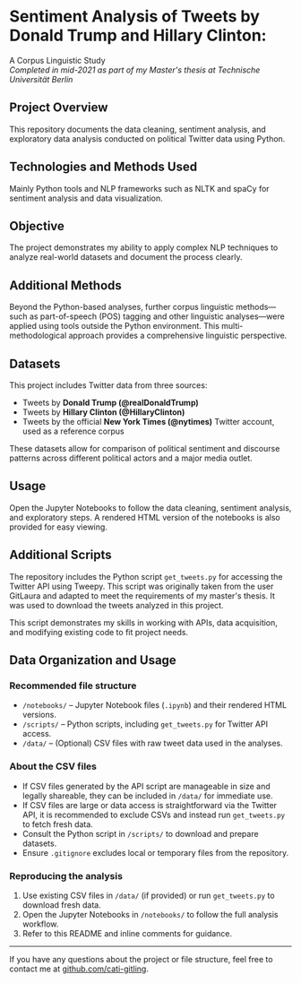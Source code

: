 # Sentiment Analysis of Tweets by Donald Trump and Hillary Clinton:  
A Corpus Linguistic Study  
*Completed in mid-2021 as part of my Master's thesis at Technische Universität Berlin*

## Project Overview  
This repository documents the data cleaning, sentiment analysis, and exploratory data analysis conducted on political Twitter data using Python.

## Technologies and Methods Used  
Mainly Python tools and NLP frameworks such as NLTK and spaCy for sentiment analysis and data visualization.

## Objective  
The project demonstrates my ability to apply complex NLP techniques to analyze real-world datasets and document the process clearly.

## Additional Methods  
Beyond the Python-based analyses, further corpus linguistic methods—such as part-of-speech (POS) tagging and other linguistic analyses—were applied using tools outside the Python environment. This multi-methodological approach provides a comprehensive linguistic perspective.

## Datasets  
This project includes Twitter data from three sources:

- Tweets by **Donald Trump (@realDonaldTrump)**  
- Tweets by **Hillary Clinton (@HillaryClinton)**  
- Tweets by the official **New York Times (@nytimes)** Twitter account, used as a reference corpus

These datasets allow for comparison of political sentiment and discourse patterns across different political actors and a major media outlet.

## Usage  
Open the Jupyter Notebooks to follow the data cleaning, sentiment analysis, and exploratory steps. A rendered HTML version of the notebooks is also provided for easy viewing.

## Additional Scripts  
The repository includes the Python script `get_tweets.py` for accessing the Twitter API using Tweepy. This script was originally taken from the user GitLaura and adapted to meet the requirements of my master's thesis. It was used to download the tweets analyzed in this project.

This script demonstrates my skills in working with APIs, data acquisition, and modifying existing code to fit project needs.

## Data Organization and Usage  

### Recommended file structure  
- `/notebooks/` – Jupyter Notebook files (`.ipynb`) and their rendered HTML versions.  
- `/scripts/` – Python scripts, including `get_tweets.py` for Twitter API access.  
- `/data/` – (Optional) CSV files with raw tweet data used in the analyses.

### About the CSV files  
- If CSV files generated by the API script are manageable in size and legally shareable, they can be included in `/data/` for immediate use.  
- If CSV files are large or data access is straightforward via the Twitter API, it is recommended to exclude CSVs and instead run `get_tweets.py` to fetch fresh data.  
- Consult the Python script in `/scripts/` to download and prepare datasets.  
- Ensure `.gitignore` excludes local or temporary files from the repository.

### Reproducing the analysis  
1. Use existing CSV files in `/data/` (if provided) or run `get_tweets.py` to download fresh data.  
2. Open the Jupyter Notebooks in `/notebooks/` to follow the full analysis workflow.  
3. Refer to this README and inline comments for guidance.

---

If you have any questions about the project or file structure, feel free to contact me at [github.com/cati-gitling](https://github.com/cati-gitling).
